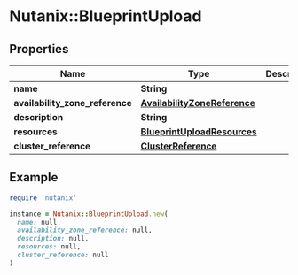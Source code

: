 # Nutanix::BlueprintUpload

## Properties

| Name | Type | Description | Notes |
| ---- | ---- | ----------- | ----- |
| **name** | **String** |  |  |
| **availability_zone_reference** | [**AvailabilityZoneReference**](AvailabilityZoneReference.md) |  | [optional] |
| **description** | **String** |  | [optional] |
| **resources** | [**BlueprintUploadResources**](BlueprintUploadResources.md) |  |  |
| **cluster_reference** | [**ClusterReference**](ClusterReference.md) |  | [optional] |

## Example

```ruby
require 'nutanix'

instance = Nutanix::BlueprintUpload.new(
  name: null,
  availability_zone_reference: null,
  description: null,
  resources: null,
  cluster_reference: null
)
```

